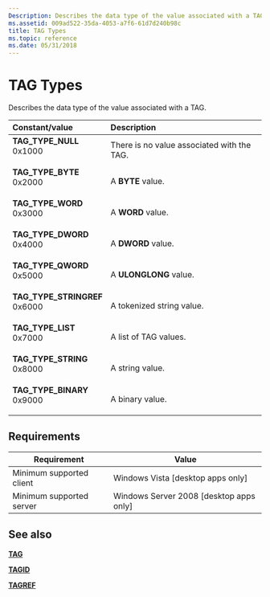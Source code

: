 ```yaml
---
Description: Describes the data type of the value associated with a TAG.
ms.assetid: 009ad522-35da-4053-a7f6-61d7d240b98c
title: TAG Types
ms.topic: reference
ms.date: 05/31/2018
---
```


# TAG Types

Describes the data type of the value associated with a TAG.



| Constant/value                                                                                                                                                                                                                            | Description                                           |
|:------------------------------------------------------------------------------------------------------------------------------------------------------------------------------------------------------------------------------------------|:------------------------------------------------------|
| <span id="TAG_TYPE_NULL"></span><span id="tag_type_null"></span><dl> <dt>**TAG\_TYPE\_NULL**</dt> <dt>0x1000</dt> </dl>                | There is no value associated with the TAG.<br/> |
| <span id="TAG_TYPE_BYTE"></span><span id="tag_type_byte"></span><dl> <dt>**TAG\_TYPE\_BYTE**</dt> <dt>0x2000</dt> </dl>                | A **BYTE** value.<br/>                          |
| <span id="TAG_TYPE_WORD"></span><span id="tag_type_word"></span><dl> <dt>**TAG\_TYPE\_WORD**</dt> <dt>0x3000</dt> </dl>                | A **WORD** value.<br/>                          |
| <span id="TAG_TYPE_DWORD"></span><span id="tag_type_dword"></span><dl> <dt>**TAG\_TYPE\_DWORD**</dt> <dt>0x4000</dt> </dl>             | A **DWORD** value.<br/>                         |
| <span id="TAG_TYPE_QWORD"></span><span id="tag_type_qword"></span><dl> <dt>**TAG\_TYPE\_QWORD**</dt> <dt>0x5000</dt> </dl>             | A **ULONGLONG** value.<br/>                     |
| <span id="TAG_TYPE_STRINGREF"></span><span id="tag_type_stringref"></span><dl> <dt>**TAG\_TYPE\_STRINGREF**</dt> <dt>0x6000</dt> </dl> | A tokenized string value.<br/>                  |
| <span id="TAG_TYPE_LIST"></span><span id="tag_type_list"></span><dl> <dt>**TAG\_TYPE\_LIST**</dt> <dt>0x7000</dt> </dl>                | A list of TAG values.<br/>                      |
| <span id="TAG_TYPE_STRING"></span><span id="tag_type_string"></span><dl> <dt>**TAG\_TYPE\_STRING**</dt> <dt>0x8000</dt> </dl>          | A string value.<br/>                            |
| <span id="TAG_TYPE_BINARY"></span><span id="tag_type_binary"></span><dl> <dt>**TAG\_TYPE\_BINARY**</dt> <dt>0x9000</dt> </dl>          | A binary value.<br/>                            |



## Requirements



| Requirement | Value |
|-------------------------------------|------------------------------------------------------|
| Minimum supported client<br/> | Windows Vista \[desktop apps only\]<br/>       |
| Minimum supported server<br/> | Windows Server 2008 \[desktop apps only\]<br/> |



## See also

<dl> <dt>

[**TAG**](tag.md)
</dt> <dt>

[**TAGID**](tagid.md)
</dt> <dt>

[**TAGREF**](tagref.md)
</dt> </dl>

 

 




